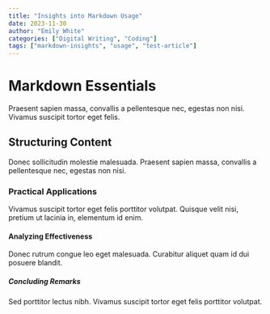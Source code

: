 ```yaml
---
title: "Insights into Markdown Usage"
date: 2023-11-30
author: "Emily White"
categories: ["Digital Writing", "Coding"]
tags: ["markdown-insights", "usage", "test-article"]
---
```


# Markdown Essentials

Praesent sapien massa, convallis a pellentesque nec, egestas non nisi. Vivamus suscipit tortor eget felis.

## Structuring Content

Donec sollicitudin molestie malesuada. Praesent sapien massa, convallis a pellentesque nec, egestas non nisi.

### Practical Applications

Vivamus suscipit tortor eget felis porttitor volutpat. Quisque velit nisi, pretium ut lacinia in, elementum id enim.

#### Analyzing Effectiveness

Donec rutrum congue leo eget malesuada. Curabitur aliquet quam id dui posuere blandit.

##### Concluding Remarks

Sed porttitor lectus nibh. Vivamus suscipit tortor eget felis porttitor volutpat.
